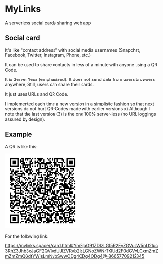 # MyLinks

A serverless social cards sharing web app 

## Social card

It's like "contact address" with social media usernames (Snapchat, Facebook, Twitter, Instagram, Phone, etc.)

It can be used to share contacts in less of a minute with anyone using a QR Code.

It is Server 'less (emphasised): It does not send data from users browsers anywhere; Still, users can share their cards.

It just uses URLs and QR Code.

I implemented each time a new version in a simplistic fashion so that next versions do not hurt QR-Codes made with earlier versions x)
Although I note that the last version (3) is the one 100% server-less (no URL loggings assured by design).

## Example

A QR is like this:

![canvas](qr_example.png)

For the following link:

https://mylinks.space//card.html#YmFjbG91ZDIzLG15R2FyZGVuaW5nU2luc3RhZ3JhbSxJaGF2QVlvdUJlZVRvb2IsLGNoZWNrTXlUd2F0dGVyLCxmZmZmZmZmQGdtYWlsLmNvbSwwODg4ODg4ODg4@-86657709212345